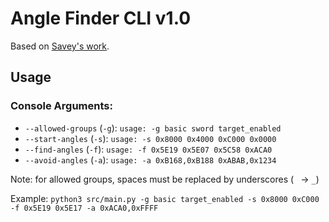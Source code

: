 # Angle Finder CLI v1.0
Based on [Savey's work](https://github.com/Savestate2A03/oot-angle-finder).


## Usage

### Console Arguments:
- ``--allowed-groups`` (``-g``): ``usage: -g basic sword target_enabled``
- ``--start-angles`` (``-s``): ``usage: -s 0x8000 0x4000 0xC000 0x0000``
- ``--find-angles`` (``-f``): ``usage: -f 0x5E19 0x5E07 0x5C58 0xACA0``
- ``--avoid-angles`` (``-a``): ``usage: -a 0xB168,0xB188 0xABAB,0x1234``

Note: for allowed groups, spaces must be replaced by underscores (`` `` -> ``_``)

Example: ``python3 src/main.py -g basic target_enabled -s 0x8000 0xC000 -f 0x5E19 0x5E17 -a 0xACA0,0xFFFF``
